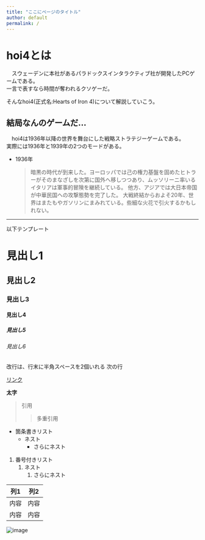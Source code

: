 ```yaml
---
title: "ここにページのタイトル"
author: default
permalink: /
---
```



# hoi4とは

　スウェーデンに本社があるパラドックスインタラクティブ社が開発したPCゲームである。  
 一言で表すなら時間が奪われるクソゲーだ。  

 そんなhoi4(正式名:Hearts of Iron 4)について解説していこう。

 ## 結局なんのゲームだ...

 　hoi4は1936年以降の世界を舞台にした戦略ストラテジーゲームである。  
  実際には1936年と1939年の2つのモードがある。
  
- 1936年
  > 暗黒の時代が到来した。ヨーロッパでは己の権力基盤を固めたヒトラーがそのまなざしを次第に国外へ移しつつあり、ムッソリーニ率いるイタリアは軍事的冒険を継続している。
他方、アジアでは大日本帝国が中華民国ヘの攻撃態勢を完了した。
大戦終結からおよそ20年、世界はまたもやガソリンにまみれている。些細な火花で引火するかもしれない。

---

以下テンプレート

# 見出し1
## 見出し2
### 見出し3
#### 見出し4
##### 見出し5
###### 見出し6

改行は、行末に半角スペースを2個いれる
次の行

[リンク](https://www.google.co.jp/)

**太字**

> 引用
>> 多重引用


- 箇条書きリスト
  - ネスト
    - さらにネスト


1. 番号付きリスト
   1. ネスト
      1. さらにネスト


| 列1  | 列2  |
|-----|-----|
| 内容  | 内容  |
| 内容  | 内容  |

![image](/GHPages_WebSite/assets/images/logo-150.png)
